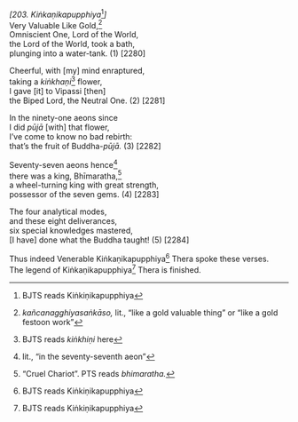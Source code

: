 *\[203. Kiṅkaṇikapupphiya*[^1]*\]*  
Very Valuable Like Gold,[^2]  
Omniscient One, Lord of the World,  
the Lord of the World, took a bath,  
plunging into a water-tank. (1) \[2280\]

Cheerful, with \[my\] mind enraptured,  
taking a *kiṅkhaṇi*[^3] flower,  
I gave \[it\] to Vipassi \[then\]  
the Biped Lord, the Neutral One. (2) \[2281\]

In the ninety-one aeons since  
I did *pūjā* \[with\] that flower,  
I’ve come to know no bad rebirth:  
that’s the fruit of Buddha-*pūjā.* (3) \[2282\]

Seventy-seven aeons hence[^4]  
there was a king, Bhīmaratha,[^5]  
a wheel-turning king with great strength,  
possessor of the seven gems. (4) \[2283\]

The four analytical modes,  
and these eight deliverances,  
six special knowledges mastered,  
\[I have\] done what the Buddha taught! (5) \[2284\]

Thus indeed Venerable Kiṅkaṇikapupphiya[^6] Thera spoke these verses.  
The legend of Kiṅkaṇikapupphiya[^7] Thera is finished.

[^1]: BJTS reads Kiṅkiṇikapupphiya

[^2]: *kañcanagghiyasaṅkāso,* lit., “like a gold valuable thing” or
    “like a gold festoon work”

[^3]: BJTS reads *kiṅkhiṇi* here

[^4]: lit., “in the seventy-seventh aeon”

[^5]: “Cruel Chariot”. PTS reads *bhimaratha.*

[^6]: BJTS reads Kiṅkiṇikapupphiya

[^7]: BJTS reads Kiṅkiṇikapupphiya
